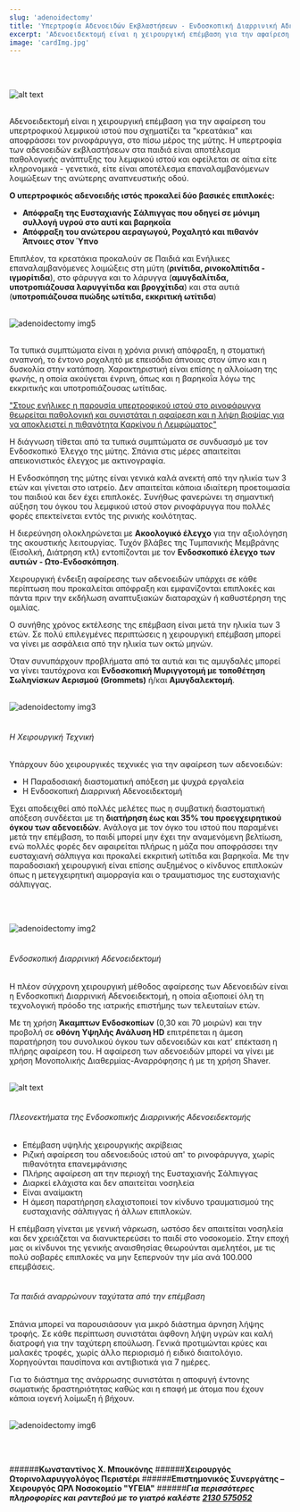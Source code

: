 ```yaml
---
slug: 'adenoidectomy'
title: 'Υπερτροφία Αδενοειδών Εκβλαστήσεων - Ενδοσκοπική Διαρρινική Αδενοειδεκτομή'
excerpt: 'Αδενοειδεκτομή είναι η χειρουργική επέμβαση για την αφαίρεση του υπερτροφικού λεμφικού ιστού που σχηματίζει τα "κρεατάκια".'
image: 'cardImg.jpg'
---
```

<br/>
<br/>

![alt text](cardImg.jpg)
<br/>
<br/>

Αδενοειδεκτομή είναι η χειρουργική επέμβαση για την αφαίρεση του υπερτροφικού λεμφικού ιστού που σχηματίζει τα "κρεατάκια" και αποφράσσει τον ρινοφάρυγγα, στο πίσω μέρος της μύτης.
Η υπερτροφία των αδενοειδών εκβλαστήσεων στα παιδιά είναι αποτέλεσμα παθολογικής ανάπτυξης του λεμφικού ιστού και οφείλεται σε αίτια είτε κληρονομικά - γενετικά, είτε είναι αποτέλεσμα επαναλαμβανόμενων λοιμώξεων της ανώτερης αναπνευστικής οδού. 

**Ο υπερτροφικός αδενοειδής ιστός προκαλεί δύο βασικές επιπλοκές:**
* **Απόφραξη της Ευσταχιανής Σάλπιγγας που οδηγεί σε μόνιμη συλλογή υγρού στο αυτί και βαρηκοΐα**
* **Απόφραξη του ανώτερου αεραγωγού, Ροχαλητό και πιθανόν Άπνοιες στον Ύπνο**

Επιπλέον, τα κρεατάκια προκαλούν σε Παιδιά και Ενήλικες επαναλαμβανόμενες λοιμώξεις στη μύτη (**ρινίτιδα, ρινοκολπίτιδα - ιγμορίτιδα**), στο φάρυγγα και το λάρυγγα (**αμυγδαλίτιδα, υποτροπιάζουσα λαρυγγίτιδα και βρογχίτιδα**) και στα αυτιά (**υποτροπιάζουσα πυώδης ωτίτιδα, εκκριτική ωτίτιδα**)
<br/>
<br/>

![adenoidectomy img5](img5.jpg)
<br/>
<br/>


Τα τυπικά συμπτώματα είναι η χρόνια ρινική απόφραξη, η στοματική αναπνοή, το έντονο ροχαλητό με επεισόδια άπνοιας στον ύπνο και η δυσκολία στην κατάποση. Χαρακτηριστική είναι επίσης η αλλοίωση της φωνής, η οποία ακούγεται ένρινη, όπως και η βαρηκοΐα λόγω της εκκριτικής και υποτροπιάζουσας ωτίτιδας. 

<u>"Στους ενήλικες η παρουσία υπερτροφικού ιστού στο ρινοφάρυγγα θεωρείται παθολογική και συνιστάται η αφαίρεση και η λήψη βιοψίας για να αποκλειστεί η πιθανότητα Καρκίνου ή Λεμφώματος"</u>

Η διάγνωση τίθεται από τα τυπικά συμπτώματα σε συνδυασμό με τον Ενδοσκοπικό Έλεγχο της μύτης. Σπάνια στις μέρες απαιτείται απεικονιστικός έλεγχος με ακτινογραφία.

Η Ενδοσκόπηση της μύτης είναι γενικά καλά ανεκτή από την ηλικία των 3 ετών και γίνεται στο ιατρείο. Δεν απαιτείται κάποια ιδιαίτερη προετοιμασία του παιδιού και δεν έχει επιπλοκές. Συνήθως φανερώνει τη σημαντική αύξηση του όγκου του λεμφικού ιστού στον ρινοφάρυγγα που πολλές φορές επεκτείνεται εντός της ρινικής κοιλότητας.

Η διερεύνηση ολοκληρώνεται με **Ακοολογικό έλεγχο** για την αξιολόγηση της ακουστικής λειτουργίας. Τυχόν βλάβες της Τυμπανικής Μεμβράνης (Εισολκή, Διάτρηση κτλ) εντοπίζονται με τον **Ενδοσκοπικό έλεγχο των αυτιών - Ωτο-Ενδοσκόπηση**.

Χειρουργική ένδειξη αφαίρεσης των αδενοειδών υπάρχει σε κάθε περίπτωση που προκαλείται απόφραξη και εμφανίζονται επιπλοκές και πάντα πριν την εκδήλωση αναπτυξιακών διαταραχών ή καθυστέρηση της ομιλίας.

Ο συνήθης χρόνος εκτέλεσης της επέμβαση είναι μετά την ηλικία των 3 ετών. Σε πολύ επιλεγμένες περιπτώσεις η χειρουργική επέμβαση μπορεί να γίνει με ασφάλεια από την ηλικία των οκτώ μηνών.

Όταν συνυπάρχουν προβλήματα από τα αυτιά και τις αμυγδαλές μπορεί να γίνει ταυτόχρονα και **Ενδοσκοπική Μυριγγοτομή με τοποθέτηση Σωληνίσκων Αερισμού (Grommets)** ή/και **Αμυγδαλεκτομή**.
<br/>
<br/>

![adenoidectomy img3](img3.jpg)
<br/>
<br/>

###### Η Χειρουργική Τεχνική

Υπάρχουν δύο χειρουργικές τεχνικές για την αφαίρεση των αδενοειδών:
* Η Παραδοσιακή διαστοματική απόξεση με ψυχρά εργαλεία
* Η Ενδοσκοπική Διαρρινική Αδενοειδεκτομή

Έχει αποδειχθεί από πολλές μελέτες πως η συμβατική διαστοματική απόξεση συνδέεται με τη **διατήρηση έως και 35% του προεγχειρητικού όγκου των αδενοειδών**. Ανάλογα με τον όγκο του ιστού που παραμένει μετά την επέμβαση, το παιδί μπορεί μην έχει την αναμενόμενη βελτίωση, ενώ πολλές φορές δεν αφαιρείται πλήρως η μάζα που αποφράσσει την ευσταχιανή σάλπιγγα και προκαλεί εκκριτική ωτίτιδα και βαρηκοΐα. Με την παραδοσιακή χειρουργική είναι επίσης αυξημένος ο κίνδυνος επιπλοκών όπως η μετεγχειρητική αιμορραγία και ο τραυματισμος της ευσταχιανής σάλπιγγας.

<br/>
<br/>

![adenoidectomy img2](img2.jpg)
<br/>
<br/>

###### Ενδοσκοπική Διαρρινική Αδενοειδεκτομή

Η πλέον σύγχρονη χειρουργική μέθοδος αφαίρεσης των Αδενοειδών είναι η Ενδοσκοπική Διαρρινική Αδενοειδεκτομή, η οποία αξιοποιεί όλη τη τεχνολογική πρόοδο της ιατρικής επιστήμης των τελευταίων ετών.

Με τη χρήση **Άκαμπτων Ενδοσκοπίων** (0,30 και 70 μοιρών) και την προβολή σε **οθόνη Υψηλής Ανάλυση HD** επιτρέπεται η άμεση παρατήρηση του συνολικού όγκου των αδενοειδών και κατ' επέκταση η πλήρης αφαίρεση του. Η αφαίρεση των αδενοειδών μπορεί να γίνει με χρήση Μονοπολικής Διαθερμίας-Αναρρόφησης ή με τη χρήση Shaver.
<br/>
<br/>

![alt text](img4.jpg)
<br/>
<br/>

###### Πλεονεκτήματα της Ενδοσκοπικής Διαρρινικής Αδενοειδεκτομής

* Επέμβαση υψηλής χειρουργικής ακρίβειας 
* Ριζική αφαίρεση του αδενοειδούς ιστού απ' το ρινοφάρυγγα, χωρίς πιθανότητα επανεμφάνισης
* Πλήρης αφαίρεση απ την περιοχή της Ευσταχιανής Σάλπιγγας 
* Διαρκεί ελάχιστα και δεν απαιτείται νοσηλεία 
* Είναι αναίμακτη
* Η άμεση παρατήρηση ελαχιστοποιεί τον κίνδυνο τραυματισμού της ευσταχιανής σάλπιγγας ή άλλων επιπλοκών.

Η επέμβαση γίνεται με γενική νάρκωση, ωστόσο δεν απαιτείται νοσηλεία και δεν χρειάζεται να διανυκτερεύσει το παιδί στο νοσοκομείο. Στην εποχή μας οι κίνδυνοι της γενικής αναισθησίας θεωρούνται αμελητέοι, με τις πολύ σοβαρές επιπλοκές να μην ξεπερνούν την μία ανά 100.000 επεμβάσεις.
<br/>
<br/>

###### Τα παιδιά αναρρώνουν ταχύτατα από την επέμβαση

Σπάνια μπορεί να παρουσιάσουν για μικρό διάστημα άρνηση λήψης τροφής. Σε κάθε περίπτωση συνιστάται άφθονη λήψη υγρών και καλή διατροφή για την ταχύτερη επούλωση. Γενικά προτιμώνται κρύες και μαλακές τροφές, χωρίς άλλο περιορισμό ή ειδικό διαιτολόγιο. Χορηγούνται παυσίπονα και αντιβιοτικά για 7 ημέρες. 

Για το διάστημα της ανάρρωσης συνιστάται η αποφυγή έντονης σωματικής δραστηριότητας καθώς και η επαφή με άτομα που έχουν κάποια ιογενή λοίμωξη ή βήχουν.
<br/>
<br/>

![adenoidectomy img6](img6.jpg)

<br/>
<br/>

######**Κωνσταντίνος Χ. Μπουκόνης**
######**Χειρουργός Ωτορινολαρυγγολόγος Περιστέρι**
######**Επιστημονικός Συνεργάτης – Χειρουργός ΩΡΛ  Νοσοκομείο "ΥΓΕΙΑ"**
######***Για περισσότερες πληροφορίες και ραντεβού με το γιατρό καλέστε [2130 575052](tel:2130575052 "2130 575052")***